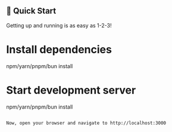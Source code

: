 ## 🚀 Quick Start

Getting up and running is as easy as 1-2-3!

# Install dependencies
npm/yarn/pnpm/bun install

# Start development server
npm/yarn/pnpm/bun install

```

Now, open your browser and navigate to http://localhost:3000
